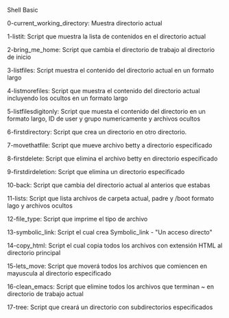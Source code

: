 Shell Basic

0-current_working_directory: Muestra directorio actual

1-listit: Script que muestra la lista de contenidos en el directorio actual

2-bring_me_home: Script que cambia el directorio de trabajo al directorio de inicio

3-listfiles: Script muestra el contenido del directorio actual en un formato largo

4-listmorefiles: Script que muestra el contenido del directorio actual incluyendo los ocultos en un formato largo

5-listfilesdigitonly: Script que muesta el contenido del directorio en un formato largo, ID de user y grupo numericamente y archivos ocultos

6-firstdirectory: Script que crea un directorio en otro directorio.

7-movethatfile: Script que mueve archivo betty a directorio especificado

8-firstdelete: Script que elimina el archivo betty en directorio especificado

9-firstdirdeletion: Script que elimina un directorio especificado

10-back: Script que cambia del directorio actual al anterios que estabas

11-lists: Script que lista archivos de carpeta actual, padre y /boot formato lago y archivos ocultos

12-file_type: Script que imprime el tipo de archivo

13-symbolic_link: Script el cual crea Symbolic_link - "Un acceso directo"

14-copy_html: Script el cual copia todos los archivos con extensión HTML al directorio principal

15-lets_move: Script que moverá todos los archivos que comiencen en mayuscula al directorio especificado

16-clean_emacs: Script que elimine todos los archivos que terminan ~ en directorio de trabajo actual

17-tree: Script que creará un directorio con subdirectorios especificados 
